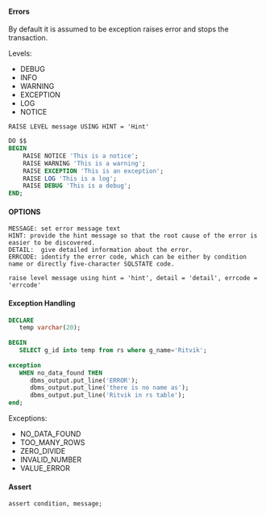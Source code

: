 #### Errors

By default it is assumed to be exception raises error and stops the transaction.

Levels:

- DEBUG
- INFO
- WARNING
- EXCEPTION
- LOG
- NOTICE

`RAISE LEVEL message USING HINT = 'Hint'`


```sql
DO $$
BEGIN
    RAISE NOTICE 'This is a notice';
    RAISE WARNING 'This is a warning';
    RAISE EXCEPTION 'This is an exception';
    RAISE LOG 'This is a log';
    RAISE DEBUG 'This is a debug';
END;
```

#### OPTIONS

```
MESSAGE: set error message text
HINT: provide the hint message so that the root cause of the error is easier to be discovered.
DETAIL:  give detailed information about the error.
ERRCODE: identify the error code, which can be either by condition name or directly five-character SQLSTATE code.
```

`raise level message using hint = 'hint', detail = 'detail', errcode = 'errcode'`


#### Exception Handling


```sql
DECLARE
   temp varchar(20);
  
BEGIN
   SELECT g_id into temp from rs where g_name='Ritvik';
  
exception
   WHEN no_data_found THEN
      dbms_output.put_line('ERROR');
      dbms_output.put_line('there is no name as');
      dbms_output.put_line('Ritvik in rs table');
end;
```

Exceptions:

- NO_DATA_FOUND
- TOO_MANY_ROWS
- ZERO_DIVIDE
- INVALID_NUMBER
- VALUE_ERROR

#### Assert

```sql
assert condition, message;
```